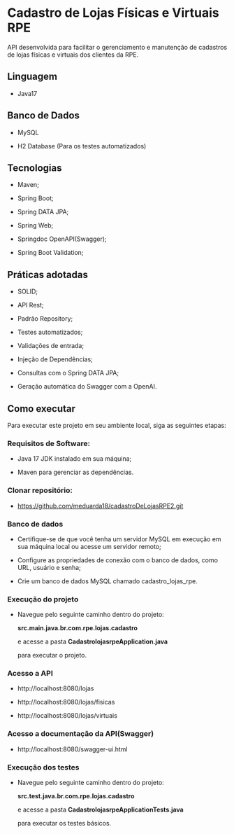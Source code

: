 # Cadastro de Lojas Físicas e Virtuais RPE

API desenvolvida para facilitar o gerenciamento e manutenção de cadastros de lojas físicas e virtuais dos clientes da RPE.

## Linguagem 

* Java17

## Banco de Dados

* MySQL

* H2 Database (Para os testes automatizados)

## Tecnologias 

* Maven;

* Spring Boot;

* Spring DATA JPA;

* Spring Web;

* Springdoc OpenAPI(Swagger);

* Spring Boot Validation;

## Práticas adotadas

* SOLID;

* API Rest;

* Padrão Repository;

* Testes automatizados;

* Validações de entrada;

* Injeção de Dependências;

* Consultas com o Spring DATA JPA;

* Geração automática do Swagger com a OpenAI.

## Como executar

Para executar este projeto em seu ambiente local, siga as seguintes etapas:

### Requisitos de Software:

* Java 17 JDK instalado em sua máquina;

* Maven para gerenciar as dependências.

### Clonar repositório:

* https://github.com/meduarda18/cadastroDeLojasRPE2.git

### Banco de dados

* Certifique-se de que você tenha um servidor MySQL em execução em sua máquina local ou acesse um servidor remoto;

* Configure as propriedades de conexão com o banco de dados, como URL, usuário e senha;

* Crie um banco de dados MySQL chamado cadastro_lojas_rpe.

### Execução do projeto

* Navegue pelo seguinte caminho dentro do projeto:

  **src.main.java.br.com.rpe.lojas.cadastro**
 
  e acesse a pasta **CadastrolojasrpeApplication.java** 
 
  para executar o projeto.

### Acesso a API

* http://localhost:8080/lojas

* http://localhost:8080/lojas/fisicas

* http://localhost:8080/lojas/virtuais

### Acesso a documentação da API(Swagger)

* http://localhost:8080/swagger-ui.html

### Execução dos testes

* Navegue pelo seguinte caminho dentro do projeto:

  **src.test.java.br.com.rpe.lojas.cadastro**

  e acesse a pasta **CadastrolojasrpeApplicationTests.java**
  
  para executar os testes básicos.